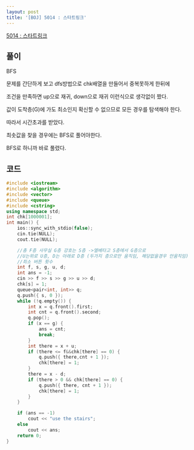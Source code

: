 ```yaml
---
layout: post
title: '[BOJ] 5014 : 스타트링크'
---
```


[5014 : 스타트링크](https://www.acmicpc.net/problem/5014)

## 풀이

BFS

문제를 간단하게 보고 dfs방법으로 chk배열을 만들어서 중복못하게 한뒤에

조건을 만족하면 up으로 재귀, down으로 재귀 이런식으로 생각없이 짰다.

값이 도착층(G)에 가도 최소인지 확신할 수 없으므로 모든 경우를 탐색해야 한다. 

따라서 시간초과를 받았다.

최솟값을 찾을 경우에는 BFS로 풀어야한다.

BFS로 하니까 바로 풀렸다.

## 코드

```cpp
#include <iostream>
#include <algorithm>
#include <vector>
#include <queue>
#include <cstring>
using namespace std;
int chk[1000001];
int main() {
    ios::sync_with_stdio(false);
    cin.tie(NULL);
    cout.tie(NULL);

    //총 F층 사무실 G층 강호는 S층 ->엘베타고 S층에서 G층으로
    //U는위로 U층, D는 아래로 D층 (두가지 층으로만 움직임, 해당없을경우 안움직임)
    //최소 버튼 횟수
    int f, s, g, u, d;
    int ans = -1;
    cin >> f >> s >> g >> u >> d;
    chk[s] = 1;
    queue<pair<int, int>> q;
    q.push({ s, 0 });
    while (!q.empty()) {
        int x = q.front().first;
        int cnt = q.front().second;
        q.pop();
        if (x == g) {
            ans = cnt;
            break;
        }
        int there = x + u;
        if (there <= f&&chk[there] == 0) {
            q.push({ there,cnt + 1 });
            chk[there] = 1;
        }
        there = x - d;
        if (there > 0 && chk[there] == 0) {
            q.push({ there, cnt + 1 });
            chk[there] = 1;
        }
    }

    if (ans == -1)
        cout << "use the stairs";
    else
        cout << ans;
    return 0;
}
```
